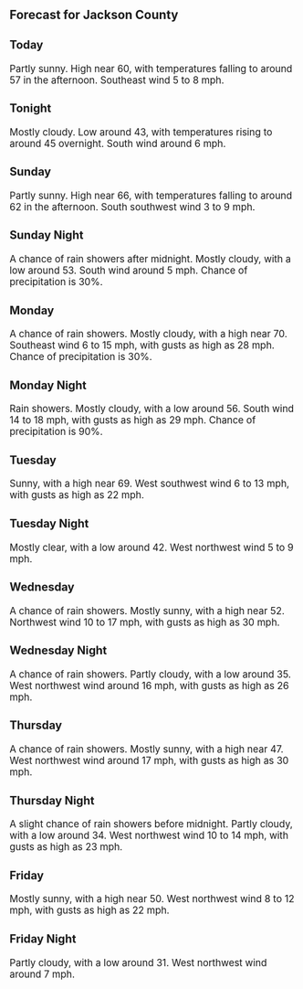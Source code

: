 <div>
   <h2>Forecast for Jackson County</h2>
   <p>
      <div style="font-size:120%">
         <h3>Today</h3>Partly sunny. High near 60, with temperatures falling to around 57 in the afternoon. Southeast wind 5 to 8 mph.<br></div>
   </p>
   <p>
      <div style="font-size:120%">
         <h3>Tonight</h3>Mostly cloudy. Low around 43, with temperatures rising to around 45 overnight. South wind around 6 mph.<br></div>
   </p>
   <p>
      <div style="font-size:120%">
         <h3>Sunday</h3>Partly sunny. High near 66, with temperatures falling to around 62 in the afternoon. South southwest wind 3 to 9 mph.<br></div>
   </p>
   <p>
      <div style="font-size:120%">
         <h3>Sunday Night</h3>A chance of rain showers after midnight. Mostly cloudy, with a low around 53. South wind around 5 mph. Chance of precipitation
         is 30%.<br></div>
   </p>
   <p>
      <div style="font-size:120%">
         <h3>Monday</h3>A chance of rain showers. Mostly cloudy, with a high near 70. Southeast wind 6 to 15 mph, with gusts as high as 28 mph. Chance
         of precipitation is 30%.<br></div>
   </p>
   <p>
      <div style="font-size:120%">
         <h3>Monday Night</h3>Rain showers. Mostly cloudy, with a low around 56. South wind 14 to 18 mph, with gusts as high as 29 mph. Chance of precipitation
         is 90%.<br></div>
   </p>
   <p>
      <div style="font-size:120%">
         <h3>Tuesday</h3>Sunny, with a high near 69. West southwest wind 6 to 13 mph, with gusts as high as 22 mph.<br></div>
   </p>
   <p>
      <div style="font-size:120%">
         <h3>Tuesday Night</h3>Mostly clear, with a low around 42. West northwest wind 5 to 9 mph.<br></div>
   </p>
   <p>
      <div style="font-size:120%">
         <h3>Wednesday</h3>A chance of rain showers. Mostly sunny, with a high near 52. Northwest wind 10 to 17 mph, with gusts as high as 30 mph.<br></div>
   </p>
   <p>
      <div style="font-size:120%">
         <h3>Wednesday Night</h3>A chance of rain showers. Partly cloudy, with a low around 35. West northwest wind around 16 mph, with gusts as high as 26
         mph.<br></div>
   </p>
   <p>
      <div style="font-size:120%">
         <h3>Thursday</h3>A chance of rain showers. Mostly sunny, with a high near 47. West northwest wind around 17 mph, with gusts as high as 30 mph.<br></div>
   </p>
   <p>
      <div style="font-size:120%">
         <h3>Thursday Night</h3>A slight chance of rain showers before midnight. Partly cloudy, with a low around 34. West northwest wind 10 to 14 mph, with
         gusts as high as 23 mph.<br></div>
   </p>
   <p>
      <div style="font-size:120%">
         <h3>Friday</h3>Mostly sunny, with a high near 50. West northwest wind 8 to 12 mph, with gusts as high as 22 mph.<br></div>
   </p>
   <p>
      <div style="font-size:120%">
         <h3>Friday Night</h3>Partly cloudy, with a low around 31. West northwest wind around 7 mph.<br></div>
   </p>
</div>